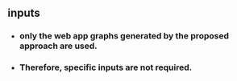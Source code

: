 ## inputs
+ ### only the web app graphs generated by the proposed approach are used. 
+ ### Therefore, specific inputs are not required.